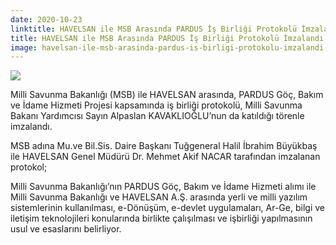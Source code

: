 ```yaml
---
date: 2020-10-23
linktitle: HAVELSAN ile MSB Arasında PARDUS İş Birliği Protokolü İmzalandı
title: HAVELSAN ile MSB Arasında PARDUS İş Birliği Protokolü İmzalandı
image: havelsan-ile-msb-arasinda-pardus-is-birligi-protokolu-imzalandi.jpg
---
```


<img src="/images/haberler/havelsan-ile-msb-arasinda-pardus-is-birligi-protokolu-imzalandi.jpg" class="img-fluid mb-4">

Milli Savunma Bakanlığı (MSB) ile HAVELSAN arasında, PARDUS Göç, Bakım ve İdame Hizmeti Projesi kapsamında iş birliği protokolü, Milli Savunma Bakanı Yardımcısı Sayın Alpaslan KAVAKLIOĞLU’nun da katıldığı törenle imzalandı.

MSB adına Mu.ve Bil.Sis. Daire Başkanı Tuğgeneral Halil İbrahim Büyükbaş ile HAVELSAN Genel Müdürü Dr. Mehmet Akif NACAR tarafından imzalanan protokol;

Milli Savunma Bakanlığı’nın PARDUS Göç, Bakım ve İdame Hizmeti alımı ile Milli Savunma Bakanlığı ve HAVELSAN A.Ş. arasında yerli ve milli yazılım sistemlerinin kullanılması,
e-Dönüşüm, e-devlet uygulamaları, Ar-Ge, bilgi ve iletişim teknolojileri konularında birlikte çalışılması ve işbirliği yapılmasının usul ve esaslarını belirliyor.